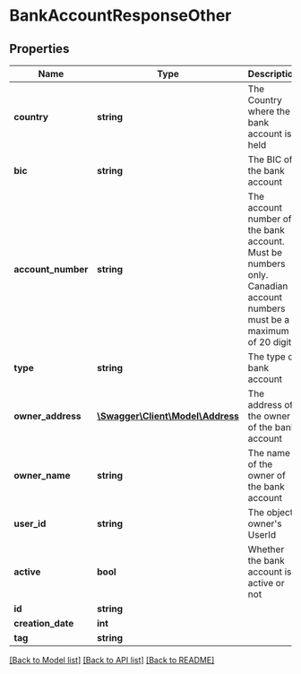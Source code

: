 # BankAccountResponseOther

## Properties
Name | Type | Description | Notes
------------ | ------------- | ------------- | -------------
**country** | **string** | The Country where the bank account is held | [optional] 
**bic** | **string** | The BIC of the bank account | [optional] 
**account_number** | **string** | The account number of the bank account. Must be numbers only. Canadian account numbers must be a maximum of 20 digits | [optional] 
**type** | **string** | The type of bank account | [optional] 
**owner_address** | [**\Swagger\Client\Model\Address**](Address.md) | The address of the owner of the bank account | [optional] 
**owner_name** | **string** | The name of the owner of the bank account | [optional] 
**user_id** | **string** | The object owner&#39;s UserId | [optional] 
**active** | **bool** | Whether the bank account is active or not | [optional] 
**id** | **string** |  | [optional] 
**creation_date** | **int** |  | [optional] 
**tag** | **string** |  | [optional] 

[[Back to Model list]](../README.md#documentation-for-models) [[Back to API list]](../README.md#documentation-for-api-endpoints) [[Back to README]](../README.md)


